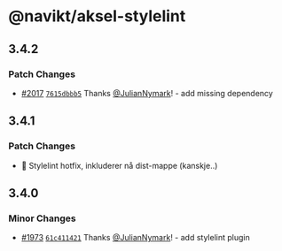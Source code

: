 # @navikt/aksel-stylelint

## 3.4.2

### Patch Changes

- [#2017](https://github.com/navikt/aksel/pull/2017) [`7615dbbb5`](https://github.com/navikt/aksel/commit/7615dbbb54c7c96e2252366188547b27b2ac1142) Thanks [@JulianNymark](https://github.com/JulianNymark)! - add missing dependency

## 3.4.1

### Patch Changes

- :bug: Stylelint hotfix, inkluderer nå dist-mappe (kanskje..)

## 3.4.0

### Minor Changes

- [#1973](https://github.com/navikt/aksel/pull/1973) [`61c411421`](https://github.com/navikt/aksel/commit/61c4114214841ec42f48e1abd0d72d2a42d265ab) Thanks [@JulianNymark](https://github.com/JulianNymark)! - add stylelint plugin
